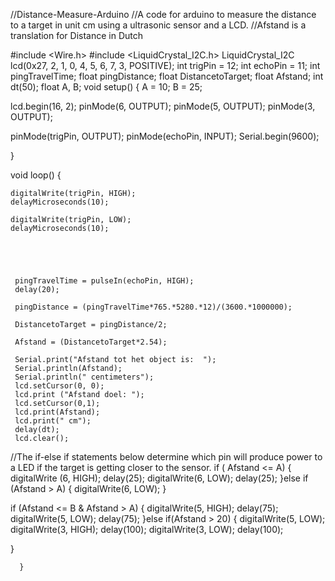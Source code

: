 //Distance-Measure-Arduino
//A code for arduino to measure the distance to a target in unit cm using a ultrasonic sensor and a LCD. 
//Afstand is a translation for Distance in Dutch

#include <Wire.h>
#include <LiquidCrystal_I2C.h>
LiquidCrystal_I2C lcd(0x27, 2, 1, 0, 4, 5, 6, 7, 3, POSITIVE); 
int trigPin = 12;
int echoPin = 11;
int pingTravelTime;
float pingDistance;
float DistancetoTarget; 
float Afstand;
int dt(50); 
float A, B;
void setup()
{
  A = 10;
  B = 25;

  lcd.begin(16, 2);
  pinMode(6, OUTPUT);
  pinMode(5, OUTPUT);
  pinMode(3, OUTPUT);
  
  pinMode(trigPin, OUTPUT);
  pinMode(echoPin, INPUT); 
  Serial.begin(9600);
    
    
  }

  void loop()
  { 
   
    digitalWrite(trigPin, HIGH);
    delayMicroseconds(10);
    
    digitalWrite(trigPin, LOW);
    delayMicroseconds(10);

    
    
    

     pingTravelTime = pulseIn(echoPin, HIGH);
     delay(20);
     
     pingDistance = (pingTravelTime*765.*5280.*12)/(3600.*1000000);
     
     DistancetoTarget = pingDistance/2;
     
     Afstand = (DistancetoTarget*2.54);
     
     Serial.print("Afstand tot het object is:  ");
     Serial.println(Afstand);
     Serial.println(" centimeters");
     lcd.setCursor(0, 0);
     lcd.print ("Afstand doel: ");
     lcd.setCursor(0,1);
     lcd.print(Afstand);
     lcd.print(" cm");
     delay(dt);
     lcd.clear();
   //The if-else if statements below determine which pin will produce power to a LED if the target is getting closer to the sensor. 
   if ( Afstand <= A)
   {
    digitalWrite (6, HIGH);
    delay(25);
    digitalWrite(6, LOW);
    delay(25);
    }else if (Afstand > A)
    {
      digitalWrite(6, LOW);
    }

   if (Afstand <= B & Afstand > A)
   {
    digitalWrite(5, HIGH);
    delay(75);
    digitalWrite(5, LOW);
    delay(75);
   }else if(Afstand > 20)
   {
    digitalWrite(5, LOW);
    digitalWrite(3, HIGH);
    delay(100);
    digitalWrite(3, LOW);
    delay(100);
    
   }   
   

      }
     
